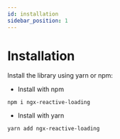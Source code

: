 ```yaml
---
id: installation
sidebar_position: 1
---
```


# Installation

Install the library using yarn or npm:

- Install with npm

```
npm i ngx-reactive-loading
```

- Install with yarn

```
yarn add ngx-reactive-loading
```
